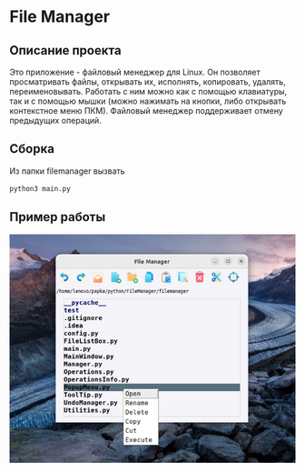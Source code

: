# File Manager

## Описание проекта
Это приложение - файловый менеджер для Linux. Он позволяет просматривать файлы, открывать их, исполнять, копировать, удалять, переименовывать. Работать с ним можно как с помощью клавиатуры, так и с помощью мышки (можно нажимать на кнопки, либо открывать контекстное меню ПКМ). Файловый менеджер поддерживает отмену предыдущих операций. 

## Сборка
Из папки filemanager вызвать
```bash
python3 main.py
```

## Пример работы
![plot](./stuff/Screenshot.png)
